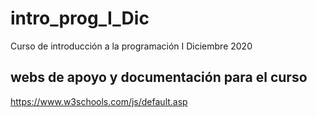 # intro_prog_I_Dic
Curso de introducción a la programación I Diciembre 2020

 ## webs de apoyo y documentación para el curso

 https://www.w3schools.com/js/default.asp

